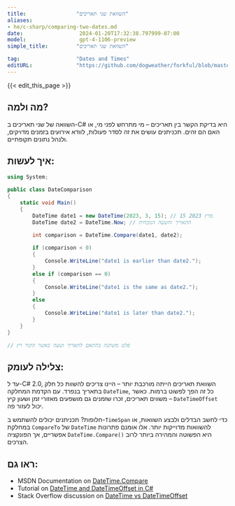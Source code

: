 ```yaml
---
title:                "השוואת שני תאריכים"
aliases:
- he/c-sharp/comparing-two-dates.md
date:                  2024-01-20T17:32:38.797999-07:00
model:                 gpt-4-1106-preview
simple_title:         "השוואת שני תאריכים"

tag:                  "Dates and Times"
editURL:              "https://github.com/dogweather/forkful/blob/master/content/he/c-sharp/comparing-two-dates.md"
---
```


{{< edit_this_page >}}

## מה ולמה?
השוואה של שני תאריכים ב-C# היא בדיקת הקשר בין תאריכים – מי מתרחש לפני מי, או האם הם זהים. תכניתנים עושים את זה לסדר פעולות, לוודא אירועים בזמנים מדויקים, ולנהל נתונים תקופתיים.

## איך לעשות:
```C#
using System;

public class DateComparison
{
    static void Main()
    {
        DateTime date1 = new DateTime(2023, 3, 15); // 15 מרץ 2023
        DateTime date2 = DateTime.Now; // התאריך והשעה הנוכחית
        
        int comparison = DateTime.Compare(date1, date2);

        if (comparison < 0)
        {
            Console.WriteLine("date1 is earlier than date2.");
        }
        else if (comparison == 0)
        {
            Console.WriteLine("date1 is the same as date2.");
        }
        else
        {
            Console.WriteLine("date1 is later than date2.");
        }
    }
}

// פלט משתנה בהתאם לתאריך ושעה כאשר הקוד רץ
```

## צלילה לעומק:
עד ל-C# 2.0, השוואת תאריכים הייתה מורכבת יותר – היינו צריכים להשוות כל חלק בתאריך בנפרד. עם הקדמת המחלקה `DateTime`, כל זה הפך לפשוט ברמות. כאשר משווים תאריכים, זכרו שזמנים גם מושפעים מאזורי זמן ושעון קיץ – `DateTimeOffset` יכול לעזור פה.

חלופות? תכניתנים יכולים להשתמש ב-`TimeSpan` כדי לחשב הבדלים ולבצע השוואות, או במחלקת `CompareTo` של `DateTime` להשוואות מדוייקות יותר. אלו אומנם פתרונות אפשריים, אך הפונקציה `DateTime.Compare()` היא הפשוטה והמהירה ביותר לרוב הצרכים.

## ראו גם:
- MSDN Documentation on [DateTime.Compare](https://docs.microsoft.com/en-us/dotnet/api/system.datetime.compare?view=net-6.0)
- Tutorial on [DateTime and DateTimeOffset in C#](https://docs.microsoft.com/en-us/dotnet/standard/datetime/)
- Stack Overflow discussion on [DateTime vs DateTimeOffset](https://stackoverflow.com/questions/4331189/datetime-vs-datetimeoffset)
